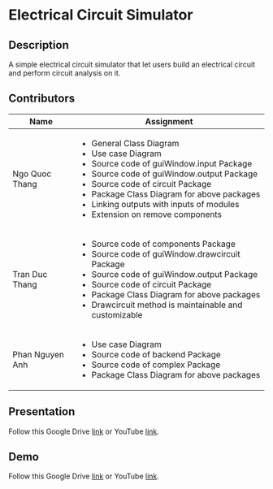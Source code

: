 # Electrical Circuit Simulator
## Description
A simple electrical circuit simulator that let users build an electrical circuit and perform circuit analysis on it.

## Contributors
| Name | Assignment |
|---|----------|
| Ngo Quoc Thang | <ul> <li> General Class Diagram </li> <li> Use case Diagram </li> <li> Source code of guiWindow.input Package </li> <li> Source code of guiWindow.output Package </li> <li> Source code of circuit Package </li> <li> Package Class Diagram for above packages </li> <li> Linking outputs with inputs of modules </li> <li> Extension on remove components </li> </ul>|
| Tran Duc Thang | <ul> <li> Source code of components Package </li> <li> Source code of guiWindow.drawcircuit Package </li> <li> Source code of guiWindow.output Package </li>  <li> Source code of circuit Package </li> <li> Package Class Diagram for above packages </li> <li> Drawcircuit method is maintainable and customizable </li> </ul>|
| Phan Nguyen Anh | <ul> <li> Use case Diagram </li> <li> Source code of backend Package </li> <li> Source code of complex Package </li> <li> Package Class Diagram for above packages </li> </ul>|

## Presentation
Follow this Google Drive [link](https://drive.google.com/drive/folders/1XRbDjaPkUTuhAB1xDoa8VeymAvTcp2zF) or YouTube [link]().

## Demo
Follow this Google Drive [link](https://drive.google.com/file/d/1ObwmRH0W-Npyxtfb6FdL3JzrWcdeaHwg/view?usp=sharing) or YouTube [link](https://www.youtube.com/watch?v=tC7LrHkbbYM).
